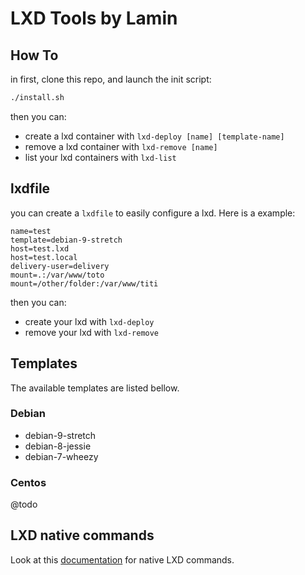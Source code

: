 # LXD Tools by Lamin

## How To

in first, clone this repo, and launch the init script:

```bash
./install.sh
```

then you can:

  * create a lxd container with `lxd-deploy [name] [template-name]`
  * remove a lxd container with `lxd-remove [name]`
  * list your lxd containers with `lxd-list`

## lxdfile

you can create a `lxdfile` to easily configure a lxd. Here is a example:

```
name=test
template=debian-9-stretch
host=test.lxd
host=test.local
delivery-user=delivery
mount=.:/var/www/toto
mount=/other/folder:/var/www/titi
```

then you can:

  * create your lxd with `lxd-deploy`
  * remove your lxd with `lxd-remove`

## Templates

The available templates are listed bellow.

### Debian

* debian-9-stretch
* debian-8-jessie
* debian-7-wheezy

### Centos

@todo

## LXD native commands

Look at this [documentation](./LXD.md) for native LXD commands.
